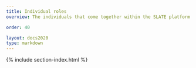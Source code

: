 ```yaml
---
title: Individual roles
overview: The individuals that come together within the SLATE platform

order: 40

layout: docs2020
type: markdown
---
```


{% include section-index.html %}
